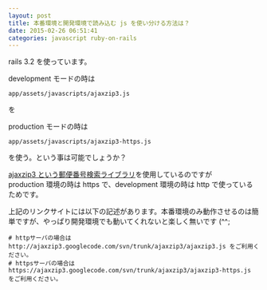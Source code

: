 ```yaml
---
layout: post
title: 本番環境と開発環境で読み込む js を使い分ける方法は？
date: 2015-02-26 06:51:41
categories: javascript ruby-on-rails
---
```

<p>rails 3.2 を使っています。</p>

<p>development モードの時は</p>

```
app/assets/javascripts/ajaxzip3.js
```

<p>を</p>

<p>production モードの時は</p>

```
app/assets/javascripts/ajaxzip3-https.js
```

<p>を使う。という事は可能でしょうか？</p>

<p><a href="https://code.google.com/p/ajaxzip3/" rel="nofollow">ajaxzip3 という郵便番号検索ライブラリ</a>を使用しているのですが<br>
production 環境の時は https で、development 環境の時は http で使っているためです。</p>

<p>上記のリンクサイトには以下の記述があります。本番環境のみ動作させるのは簡単ですが、やっぱり開発環境でも動いてくれないと楽しく無いです (^^;</p>

```
# httpサーバの場合はhttp://ajaxzip3.googlecode.com/svn/trunk/ajaxzip3/ajaxzip3.js をご利用ください。
# httpsサーバの場合はhttps://ajaxzip3.googlecode.com/svn/trunk/ajaxzip3/ajaxzip3-https.js をご利用ください。 
```
